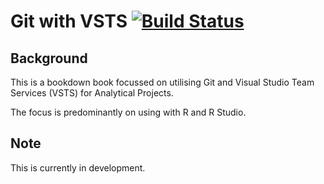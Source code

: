 # Git with VSTS [![Build Status](https://travis-ci.org/dfe-analytical-services/vsts-for-analysis.svg?branch=master)](https://travis-ci.org/dfe-analytical-services/vsts-for-analysis)

## Background

This is a bookdown book focussed on utilising Git and Visual Studio Team Services (VSTS) for Analytical Projects. 

The focus is predominantly on using with R and R Studio.

## Note

This is currently in development.
